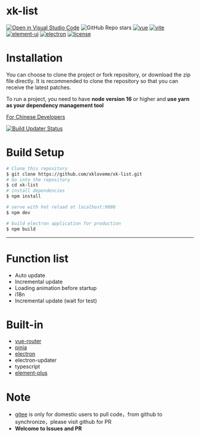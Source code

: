 # xk-list

[![Open in Visual Studio Code](https://open.vscode.dev/badges/open-in-vscode.svg)](https://open.vscode.dev/xkloveme/xk-list/tree/strict)
![GitHub Repo stars](https://img.shields.io/github/stars/xkloveme/xk-list)
[![vue](https://img.shields.io/badge/vue-3.2.37-brightgreen.svg)](https://github.com/vuejs/vue-next)
[![vite](https://img.shields.io/badge/vite-3.0.3-brightgreen.svg)](https://github.com/vitejs/vite)
[![element-ui](https://img.shields.io/badge/element-plus-brightgreen.svg)](https://www.npmjs.org/package/element-plus)
[![electron](https://img.shields.io/badge/electron-18.3.5-brightgreen.svg)](https://github.com/electron/electron)
[![license](https://img.shields.io/github/license/mashape/apistatus.svg)](https://github.com/xkloveme/xk-list/blob/master/LICENSE)

# Installation

You can choose to clone the project or fork repository, or download the zip file directly. It is recommended to clone the repository so that you can receive the latest patches.

To run a project, you need to have **node version 16** or higher and **use yarn as your dependency management tool**

[For Chinese Developers](/README_ZH.md)

[![Build Updater Status](https://github.com/xkloveme/xk-list/actions/workflows/Build%20Update.yml/badge.svg)](https://github.com/xkloveme/xk-list/actions/workflows/Build%20Update.yml)

# Build Setup

```bash
# Clone this repository
$ git clone https://github.com/xkloveme/xk-list.git
# Go into the repository
$ cd xk-list
# install dependencies
$ npm install

# serve with hot reload at localhost:9080
$ npm dev

# build electron application for production
$ npm build


```

---

# Function list

- Auto update
- Incremental update
- Loading animation before startup
- i18n
- Incremental update (wait for test)

# Built-in

- [vue-router](https://next.router.vuejs.org/index.html)
- [pinia](https://pinia.esm.dev/)
- [electron](http://www.electronjs.org/docs)
- electron-updater
- typescript
- [element-plus](https://element-plus.gitee.io/#/en-US/component/installation)

# Note

- [gitee](https://gitee.com/Zh-Sky/xk-list) is only for domestic users to pull code，from github to synchronize，please visit github for PR
- **Welcome to Issues and PR**
